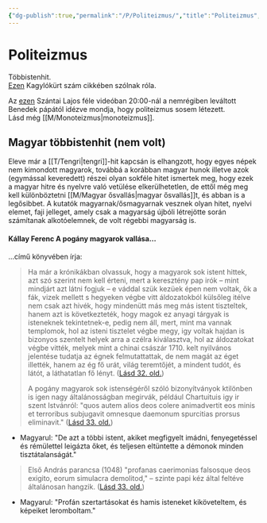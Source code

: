 ```yaml
---
{"dg-publish":true,"permalink":"/P/Politeizmus/","title":"Politeizmus","created":"2024-05-16T00:37","updated":"2024-05-16T00:37"}
---
```



# Politeizmus

Többistenhit.  
[Ezen](http://www.kagylokurt.hu/3780/orientacio/politeizmus-vagy-egyistenhit.html) Kagylókürt szám cikkében szólnak róla.  

Az [ezen](https://youtu.be/iYlBqBmWJR8&t=1186s) Szántai Lajos féle videóban 20:00-nál a nemrégiben leváltott Benedek pápától idézve mondja, hogy politeizmus sosem létezett.  
Lásd még [[M/Monoteizmus\|monoteizmus]].  

## Magyar többistenhit (nem volt)

Eleve már a [[T/Tengri\|tengri]]-hit kapcsán is elhangzott, hogy egyes népek nem kimondott magyarok, továbbá a korábban magyar hunok illetve azok (egymással keveredett) részei olyan sokféle hitet ismertek meg, hogy ezek a magyar hitre és nyelvre való vetülése elkerülhetetlen, de ettől még meg kell különböztetni [[M/Magyar ősvallás\|magyar ősvallás]]t, és abban is a legősibbet. A kutatók magyarnak/ősmagyarnak vesznek olyan hitet, nyelvi elemet, faji jelleget, amely csak a magyarság újbóli létrejötte során számítanak alkotóelemnek, de volt régebbi magyarság is.  

#### Kállay Ferenc A pogány magyarok vallása...

...című könyvében írja:
> Ha már a krónikákban olvassuk, hogy a magyarok sok istent hittek, azt szó szerint nem kell érteni, mert a keresztény pap irók – mint mindjárt azt látni fogjuk – e váddal szük kezüek épen nem voltak, ők a fák, vizek mellett s hegyeken végbe vitt áldozatokból külsőleg itélve nem csak azt hivék, hogy mindenütt más meg más istent tiszteltek, hanem azt is következteték, hogy magok ez anyagi tárgyak is isteneknek tekintetnek-e, pedig nem áll, mert, mint ma vannak templomok, hol az isteni tisztelet végbe megy, igy voltak hajdan is bizonyos szentelt helyek arra a czélra kiválasztva, hol az áldozatokat végbe vitték, melyek mint a chinai császár 1710. kelt nyilvános jelentése tudatja az égnek felmutattattak, de nem magát az éget illették, hanem az ég fő urát, világ teremtőjét, a mindent tudót, és látót, a láthatatlan fő lényt. ([Lásd 32. old.](zotero://open-pdf/library/items/DFI47XPY?page=32&annotation=MPUTNU6U))  
> 
> A pogány magyarok sok istenségéről szóló bizonyítványok ktilönben is igen nagy általánosságban megirvák, például Chartuituis igy ir szent Istvánról: "quos autem alios deos colere animadvertit eos minis et terroribus subjugavit omnesque daemonum spurcitias prorsus eliminavit." ([Lásd 33. old.](zotero://open-pdf/library/items/DFI47XPY?page=33&annotation=BSVF65XK))  
- Magyarul: "De azt a többi istent, akiket megfigyelt imádni, fenyegetéssel és rémülettel leigázta őket, és teljesen eltüntette a démonok minden tisztátalanságát."  

> Első András parancsa (1048) "profanas caerimonias falsosque deos exigito, eorum simulacra demolitod," – szinte papi kéz által feltéve általánosan hangzik. ([Lásd 33. old.](zotero://open-pdf/library/items/DFI47XPY?page=33&annotation=T5UDZ2HV))  
- Magyarul: "Profán szertartásokat és hamis isteneket kiköveteltem, és képeiket leromboltam."  